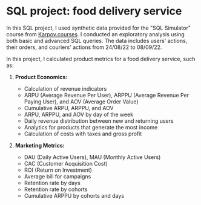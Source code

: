 # SQL project: food delivery service

In this SQL project, I used synthetic data provided for the "SQL Simulator" course from [Karpov.courses](https://karpov.courses/). I conducted an exploratory analysis using both basic and advanced SQL queries. 
The data includes users' actions, their orders, and couriers' actions from 24/08/22 to 08/09/22.

In this project, I calculated product metrics for a food delivery service, such as:

1. **Product Economics:**
   - Calculation of revenue indicators
   - ARPU (Average Revenue Per User), ARPPU (Average Revenue Per Paying User), and AOV (Average Order Value)
   - Cumulative ARPU, ARPPU, and AOV
   - ARPU, ARPPU, and AOV by day of the week
   - Daily revenue distribution between new and returning users
   - Analytics for products that generate the most income
   - Calculation of costs with taxes and gross profit

2. **Marketing Metrics:**
   - DAU (Daily Active Users), MAU (Monthly Active Users)
   - CAC (Customer Acquisition Cost)
   - ROI (Return on Investment)
   - Average bill for campaigns
   - Retention rate by days
   - Retention rate by cohorts
   - Cumulative ARPPU by cohorts and days
